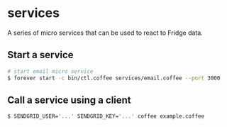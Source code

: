 services
========

A series of micro services that can be used to react to Fridge data.

Start a service
-----

```bash
# start email micro service
$ forever start -c bin/ctl.coffee services/email.coffee --port 3000
```

Call a service using a client
-----

```bash
$ SENDGRID_USER='...' SENDGRID_KEY='...' coffee example.coffee
```
